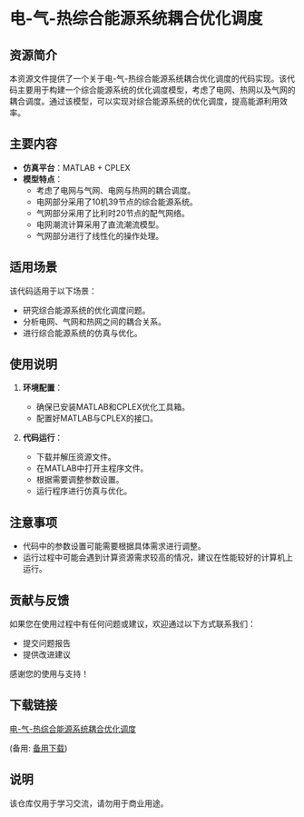 # 电-气-热综合能源系统耦合优化调度

## 资源简介

本资源文件提供了一个关于电-气-热综合能源系统耦合优化调度的代码实现。该代码主要用于构建一个综合能源系统的优化调度模型，考虑了电网、热网以及气网的耦合调度。通过该模型，可以实现对综合能源系统的优化调度，提高能源利用效率。

## 主要内容

- **仿真平台**：MATLAB + CPLEX
- **模型特点**：
  - 考虑了电网与气网、电网与热网的耦合调度。
  - 电网部分采用了10机39节点的综合能源系统。
  - 气网部分采用了比利时20节点的配气网络。
  - 电网潮流计算采用了直流潮流模型。
  - 气网部分进行了线性化的操作处理。

## 适用场景

该代码适用于以下场景：
- 研究综合能源系统的优化调度问题。
- 分析电网、气网和热网之间的耦合关系。
- 进行综合能源系统的仿真与优化。

## 使用说明

1. **环境配置**：
   - 确保已安装MATLAB和CPLEX优化工具箱。
   - 配置好MATLAB与CPLEX的接口。

2. **代码运行**：
   - 下载并解压资源文件。
   - 在MATLAB中打开主程序文件。
   - 根据需要调整参数设置。
   - 运行程序进行仿真与优化。

## 注意事项

- 代码中的参数设置可能需要根据具体需求进行调整。
- 运行过程中可能会遇到计算资源需求较高的情况，建议在性能较好的计算机上运行。

## 贡献与反馈

如果您在使用过程中有任何问题或建议，欢迎通过以下方式联系我们：
- 提交问题报告
- 提供改进建议

感谢您的使用与支持！

## 下载链接
[电-气-热综合能源系统耦合优化调度](https://pan.quark.cn/s/fcfcc4f66fc9) 

(备用: [备用下载](https://pan.baidu.com/s/145r11VtH8ng_3XGW1tPUeQ?pwd=1234))

## 说明

该仓库仅用于学习交流，请勿用于商业用途。
